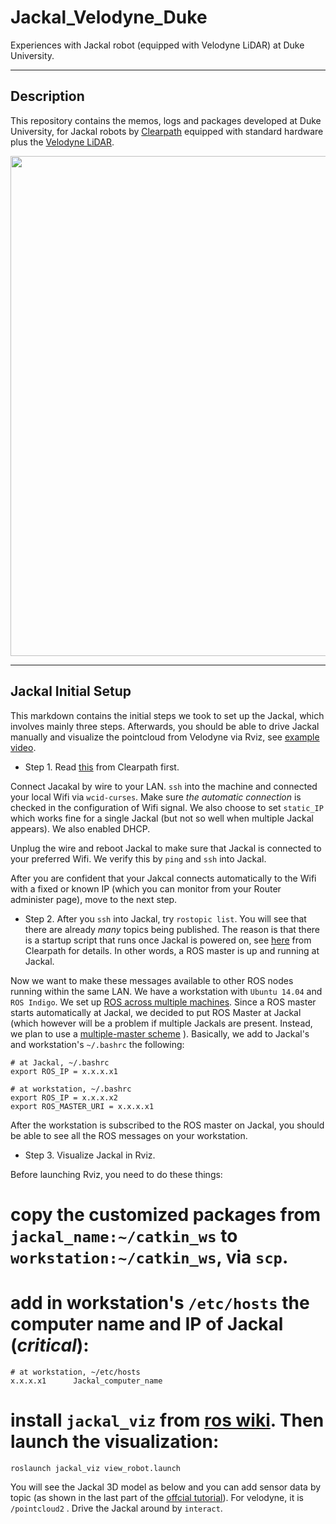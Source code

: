 Jackal_Velodyne_Duke
========

Experiences with Jackal robot (equipped with Velodyne LiDAR) at Duke University.

-----
Description
-----
This repository contains the memos, logs and packages developed at Duke University, for Jackal robots by [Clearpath](https://www.clearpathrobotics.com) equipped with standard hardware plus the [Velodyne LiDAR](velodynelidar.com/). 

<p align="center">  
  <img src="https://github.com/MengGuo/Jackal_Velodyne_Duke/blob/master/figures/jackal_lidar.jpg" width="800"/>
</p>


-----
Jackal Initial Setup
-----
This markdown contains the initial steps we took to set up the Jackal, which involves mainly three steps. Afterwards, you should be able to drive Jackal manually and visualize the pointcloud from Velodyne via Rviz, see [example video](https://vimeo.com/185578563).

* Step 1. Read [this](https://www.clearpathrobotics.com/assets/guides/jackal/network.html) from Clearpath first.

Connect Jacakal by wire to your LAN. `ssh` into the machine and connected your local Wifi via `wcid-curses`. Make sure _the automatic connection_ is checked in the configuration of Wifi signal. We also choose to set `static_IP` which works fine for a single Jackal (but not so well when multiple Jackal appears). We also enabled DHCP. 

Unplug the wire and reboot Jackal to make sure that Jackal is connected to your preferred Wifi. We verify this by `ping`  and `ssh` into Jackal.

After you are confident that your Jakcal connects automatically to the Wifi with a fixed or known IP (which you can monitor from your Router administer page), move to the next step. 


* Step 2. After you `ssh` into Jackal, try `rostopic list`. You will see that there are already _many_ topics being published. The reason is that there is a startup script that runs once Jackal is powered on, see [here](https://www.clearpathrobotics.com/assets/guides/jackal/startup.html) from Clearpath for details. In other words, a ROS master is up and running at Jackal. 

Now we want to make these messages available to other ROS nodes running within the same LAN. We have a workstation with `Ubuntu 14.04` and `ROS Indigo`. We set up [ROS across multiple machines](http://wiki.ros.org/ROS/Tutorials/MultipleMachines). Since a ROS master starts automatically at Jackal, we decided to put ROS Master at Jackal (which however will be a problem if multiple Jackals are present. Instead, we plan to use a [multiple-master scheme]() ). Basically, we add to Jackal's and workstation's  `~/.bashrc` the following:

```
# at Jackal, ~/.bashrc
export ROS_IP = x.x.x.x1

# at workstation, ~/.bashrc
export ROS_IP = x.x.x.x2
export ROS_MASTER_URI = x.x.x.x1

```

After the workstation is subscribed to the ROS master on Jackal, you should be able to see all the ROS messages on your workstation.

* Step 3. Visualize Jackal in Rviz.

Before launching Rviz, you need to do these things:

# **copy** the customized packages from `jackal_name:~/catkin_ws` to `workstation:~/catkin_ws`, via `scp`.

# add in workstation's `/etc/hosts` the computer name and IP of Jackal (_critical_):

```
# at workstation, ~/etc/hosts
x.x.x.x1	  Jackal_computer_name
```

# install `jackal_viz` from [ros wiki](http://wiki.ros.org/jackal_viz). Then launch the visualization:

```
roslaunch jackal_viz view_robot.launch
```

You will see the Jackal 3D model as below and you can add sensor data by topic (as shown in the last part of the [offcial tutorial](https://www.clearpathrobotics.com/assets/guides/jackal/simulation.html)). For velodyne, it is `/pointcloud2` . Drive the Jackal around by `interact`.





